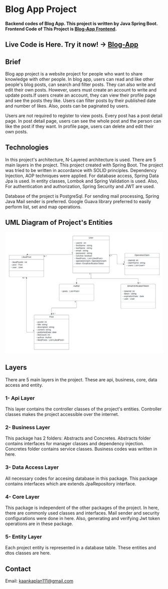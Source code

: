 # Blog App Project
#### Backend codes of Blog App. This project is written by Java Spring Boot. Frontend Code of This Project is [Blog-App Frontend](https://github.com/VonHumbolt/BlogProject-Frontend).

## Live Code is Here. Try it now! -> [Blog-App](https://blog-app-react-project.herokuapp.com/)

## Brief
<p> Blog app project is a website project for people who want to share knowledge with 
other people. In blog app, users can read and like other people's blog posts, can
search and filter posts. 
They can also write and edit their own posts.
However, users must create an account to write and update posts.If users create an account, 
they can view their profile page and see the posts they like. Users can filter posts by 
their published date and number of likes. Also, posts can be paginated by users.
</p>

<p>
    Users are not required to register to view posts. Every post has a post detail page.
In post detail page, users can see the whole post and the person can like the post if they want.
In profile page, users can delete and edit their own posts.
</p>

## Technologies
<p> In this project's architecture, N-Layered architecture is used. There are 5 main layers in the
project. This project created with Spring Boot. The project was tried to be written in accordance with SOLID principles.
Dependency Injection, AOP techniques were applied. For database access, Spring Data Jpa
is used. In entity classes, Lombok and Spring Validation is used. Also, For authentication and authorization,
Spring Security and JWT are used.
</p>
<p>
    Database of the project is PostgreSql. For sending mail processing, Spring Java Mail sender is preferred.
Google Guava library preferred to easily perform list, set and map operations.
</p>

## UML Diagram of Project's Entities
<p text-align="center"> 
<img src="blogApp_uml_diagram.jpeg"/>
</p>

## Layers
There are 5 main layers in the project. These are api, business, core, data access and 
entity. 

### 1- Api Layer
This layer contains the controller classes of the project's entities.
Controller classes makes the project accessible over the internet.

### 2- Business Layer
This package has 2 folders: Abstracts and Concretes. 
Abstracts folder contains interfaces for manager classes and dependency injection.
Concretes folder contains service classes. Business codes was written in here.

### 3- Data Access Layer
All necessary codes for accesing database in this package. This package contains 
interfaces which are extends JpaRepository interface.

### 4- Core Layer
This package is independent of the other packages of the project. In here,
there are commonly used classes and interfaces. Mail sender and security configurations
were done in here. Also, generating and verifying Jwt token operations are in these package.

### 5- Entity Layer
Each project entity is represented in a database table. These entities and dtos classes 
are here. 

## Contact 
Email: kaankaplan111@gmail.com


